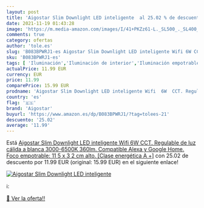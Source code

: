 ```yaml
---
layout: post
title: 'Aigostar Slim Downlight LED inteligente  al 25.02 % de descuento'
date: 2021-11-19 01:43:28
image: 'https://m.media-amazon.com/images/I/41+PKZz61-L._SL500_._SL400_.jpg'
comments: true
category: ofertas
author: 'tole.es'
slug: 'B083BPWRJ1-es Aigostar Slim Downlight LED inteligente Wifi 6W CCT....'
sku: 'B083BPWRJ1-es'
tags: [ 'Iluminación','Iluminación de interior','Iluminación empotrable de interior','aigostar','alexa','google','home', ]
actualPrice: 11.99 EUR
currency: EUR
price: 11.99
comparePrice: 15.99 EUR
prodname: 'Aigostar Slim Downlight LED inteligente Wifi  6W  CCT. Regulable de luz cálida a blanca 3000-6500K  360lm. Compatible Alexa y Google Home. Foco empotrable: 11 5 x 3 2 cm alto. [Clase energética A +]'
country: 'es'
flag: '🇪🇸'
brand: 'Aigostar'
buyurl: 'https://www.amazon.es/dp/B083BPWRJ1/?tag=tolees-21'
descuento: '25.02'
average: '11.99'
---
```


Está [Aigostar Slim Downlight LED inteligente Wifi  6W  CCT. Regulable de luz cálida a blanca 3000-6500K  360lm. Compatible Alexa y Google Home. Foco empotrable: 11 5 x 3 2 cm alto. [Clase energética A +]](https://www.amazon.es/dp/B083BPWRJ1/?tag=tolees-21) con 25.02 de descuento por 11.99 EUR (original: 15.99 EUR) en el siguiente enlace!

[![Aigostar Slim Downlight LED inteligente ](https://m.media-amazon.com/images/I/41+PKZz61-L._SL500_._SL400_.jpg)](https://www.amazon.es/dp/B083BPWRJ1/?tag=tolees-21)

ℹ️:


[🛒 Ver la oferta!!](https://www.amazon.es/dp/B083BPWRJ1/?tag=tolees-21)
